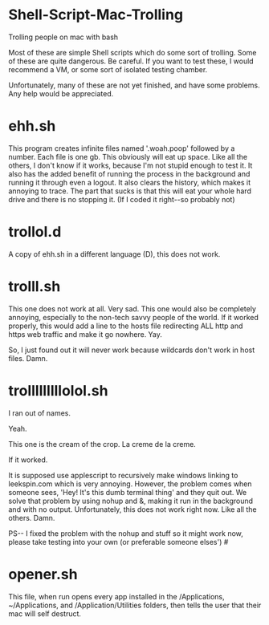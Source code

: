 # Shell-Script-Mac-Trolling
Trolling people on mac with bash

Most of these are simple Shell scripts which do some sort of trolling.
Some of these are quite dangerous.
Be careful.
If you want to test these, I would recommend a VM, or some sort of isolated testing chamber.

Unfortunately, many of these are not yet finished, and have some problems. Any help would be appreciated.

# ehh.sh
This program creates infinite files named '.woah.poop' followed by a number.
Each file is one gb. This obviously will eat up space.
Like all the others, I don't know if it works, because I'm not stupid enough to test it.
It also has the added benefit of running the process in the background and running it through even a logout. It also clears the history, which makes it annoying to trace.
The part that sucks is that this will eat your whole hard drive and there is no stopping it. (If I coded it right--so probably not)

# trollol.d
A copy of ehh.sh in a different language (D), this does not work.

# trolll.sh
This one does not work at all.
Very sad.
This one would also be completely annoying, especially to the non-tech savvy people of the world.
If it worked properly, this would add a line to the hosts file redirecting ALL http and https web traffic and make it go nowhere. Yay.

So, I just found out it will never work because wildcards don't work in host files. Damn.

# trolllllllllolol.sh
I ran out of names.

Yeah.

This one is the cream of the crop. La creme de la creme.

If it worked.

It is supposed use applescript to recursively make windows linking to leekspin.com which is very annoying.
However, the problem comes when someone sees, 'Hey! It's this dumb terminal thing' and they quit out.
We solve that problem by using nohup and &, making it run in the background and with no output. Unfortunately, this does not work right now. Like all the others. Damn.

PS-- I fixed the problem with the nohup and stuff so it might work now, please take testing into your own (or preferable someone elses') #

# opener.sh
This file, when run opens every app installed in the /Applications, ~/Applications, and /Application/Utilities folders, then tells the user that their mac will self destruct.
